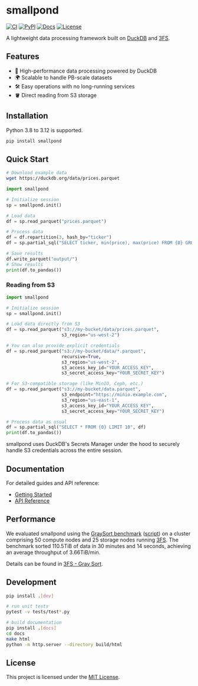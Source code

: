 # smallpond

[![CI](https://github.com/deepseek-ai/smallpond/actions/workflows/ci.yml/badge.svg?branch=main)](https://github.com/deepseek-ai/smallpond/actions/workflows/ci.yml)
[![PyPI](https://img.shields.io/pypi/v/smallpond)](https://pypi.org/project/smallpond/)
[![Docs](https://img.shields.io/badge/docs-latest-brightgreen.svg)](https://deepseek-ai.github.io/smallpond/)
[![License](https://img.shields.io/badge/license-MIT-blue.svg)](LICENSE)

A lightweight data processing framework built on [DuckDB] and [3FS].

## Features

- 🚀 High-performance data processing powered by DuckDB
- 🌍 Scalable to handle PB-scale datasets
- 🛠️ Easy operations with no long-running services
- 🪣 Direct reading from S3 storage

## Installation

Python 3.8 to 3.12 is supported.

```bash
pip install smallpond
```

## Quick Start

```bash
# Download example data
wget https://duckdb.org/data/prices.parquet
```

```python
import smallpond

# Initialize session
sp = smallpond.init()

# Load data
df = sp.read_parquet("prices.parquet")

# Process data
df = df.repartition(3, hash_by="ticker")
df = sp.partial_sql("SELECT ticker, min(price), max(price) FROM {0} GROUP BY ticker", df)

# Save results
df.write_parquet("output/")
# Show results
print(df.to_pandas())
```

### Reading from S3

```python
import smallpond

# Initialize session
sp = smallpond.init()

# Load data directly from S3
df = sp.read_parquet("s3://my-bucket/data/prices.parquet", 
                     s3_region="us-west-2")

# You can also provide explicit credentials
df = sp.read_parquet("s3://my-bucket/data/*.parquet",
                     recursive=True,
                     s3_region="us-west-2",
                     s3_access_key_id="YOUR_ACCESS_KEY",
                     s3_secret_access_key="YOUR_SECRET_KEY")

# For S3-compatible storage (like MinIO, Ceph, etc.)
df = sp.read_parquet("s3://my-bucket/data.parquet",
                     s3_endpoint="https://minio.example.com",
                     s3_region="us-east-1",
                     s3_access_key_id="YOUR_ACCESS_KEY",
                     s3_secret_access_key="YOUR_SECRET_KEY")

# Process data as usual
df = sp.partial_sql("SELECT * FROM {0} LIMIT 10", df)
print(df.to_pandas())
```

smallpond uses DuckDB's Secrets Manager under the hood to securely handle S3 credentials across the entire session.

## Documentation

For detailed guides and API reference:
- [Getting Started](docs/source/getstarted.rst)
- [API Reference](docs/source/api.rst)

## Performance

We evaluated smallpond using the [GraySort benchmark] ([script]) on a cluster comprising 50 compute nodes and 25 storage nodes running [3FS].  The benchmark sorted 110.5TiB of data in 30 minutes and 14 seconds, achieving an average throughput of 3.66TiB/min.

Details can be found in [3FS - Gray Sort].

[DuckDB]: https://duckdb.org/
[3FS]: https://github.com/deepseek-ai/3FS
[GraySort benchmark]: https://sortbenchmark.org/
[script]: benchmarks/gray_sort_benchmark.py
[3FS - Gray Sort]: https://github.com/deepseek-ai/3FS?tab=readme-ov-file#2-graysort

## Development

```bash
pip install .[dev]

# run unit tests
pytest -v tests/test*.py

# build documentation
pip install .[docs]
cd docs
make html
python -m http.server --directory build/html
```

## License

This project is licensed under the [MIT License](LICENSE).
